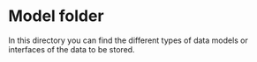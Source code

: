 # Model folder

In this directory you can find the different types of data models or interfaces of the data to be stored.